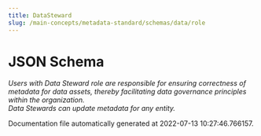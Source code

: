```yaml
---
title: DataSteward
slug: /main-concepts/metadata-standard/schemas/data/role
---
```


# JSON Schema

*Users with Data Steward role are responsible for ensuring correctness of metadata for data assets, thereby facilitating data governance principles within the organization.<br/>Data Stewards can update metadata for any entity.*



Documentation file automatically generated at 2022-07-13 10:27:46.766157.
